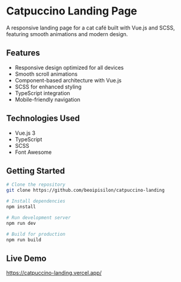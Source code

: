 # Catpuccino Landing Page

A responsive landing page for a cat café built with Vue.js and SCSS, featuring smooth animations and modern design.

## Features

- Responsive design optimized for all devices
- Smooth scroll animations
- Component-based architecture with Vue.js
- SCSS for enhanced styling
- TypeScript integration
- Mobile-friendly navigation

## Technologies Used

- Vue.js 3
- TypeScript
- SCSS
- Font Awesome

## Getting Started

```bash
# Clone the repository
git clone https://github.com/beoipisilon/catpuccino-landing

# Install dependencies
npm install

# Run development server
npm run dev

# Build for production
npm run build
```

## Live Demo

https://catpuccino-landing.vercel.app/